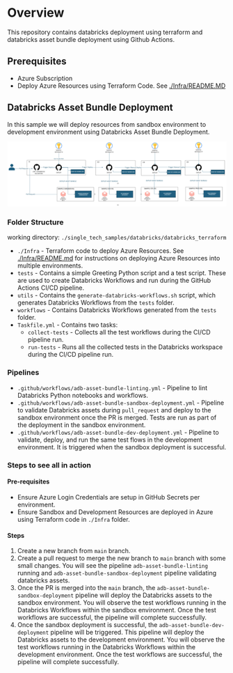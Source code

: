 # Overview

This repository contains databricks deployment using terraform and databricks asset bundle deployment using Github Actions.

## Prerequisites

- Azure Subscription
- Deploy Azure Resources using Terraform Code. See [./Infra/README.MD](./Infra/README.md)

## Databricks Asset Bundle Deployment

In this sample we will deploy resources from sandbox environment to development environment using Databricks Asset Bundle Deployment.

![Asset Bundle Deployment Pipeline](./images/databricks-asset-bundle-deploymeny-pipeline.png)

### Folder Structure

working directory: `./single_tech_samples/databricks/databricks_terraform`

- `./Infra` - Terraform code to deploy Azure Resources. See [./Infra/README.md](./Infra/README.md) for instructions on deploying Azure Resources into multiple environments.
- `tests` - Contains a simple Greeting Python script and a test script. These are used to create Databricks Workflows and run during the GitHub Actions CI/CD pipeline.
- `utils` - Contains the `generate-databricks-workflows.sh` script, which generates Databricks Workflows from the `tests` folder.
- `workflows` - Contains Databricks Workflows generated from the `tests` folder.
- `Taskfile.yml` - Contains two tasks:
  - `collect-tests` - Collects all the test workflows during the CI/CD pipeline run.
  - `run-tests` - Runs all the collected tests in the Databricks workspace during the CI/CD pipeline run.

### Pipelines

- `.github/workflows/adb-asset-bundle-linting.yml` - Pipeline to lint Databricks Python notebooks and workflows.
- `.github/workflows/adb-asset-bundle-sandbox-deployment.yml` - Pipeline to validate Databricks assets during `pull_request` and deploy to the sandbox environment once the PR is merged. Tests are run as part of the deployment in the sandbox environment.
- `.github/workflows/adb-asset-bundle-dev-deployment.yml` - Pipeline to validate, deploy, and run the same test flows in the development environment. It is triggered when the sandbox deployment is successful.

### Steps to see all in action

#### Pre-requisites

- Ensure Azure Login Credentials are setup in GitHub Secrets per environment.
- Ensure Sandbox and Development Resources are deployed in Azure using Terraform code in `./Infra` folder.

#### Steps

1. Create a new branch from `main` branch.
2. Create a pull request to merge the new branch to `main` branch with some small changes. You will see the pipeline `adb-asset-bundle-linting` running and `adb-asset-bundle-sandbox-deployment` pipeline validating databricks assets.
3. Once the PR is merged into the `main` branch, the `adb-asset-bundle-sandbox-deployment` pipeline will deploy the Databricks assets to the sandbox environment. You will observe the test workflows running in the Databricks Workflows within the sandbox environment. Once the test workflows are successful, the pipeline will complete successfully.
4. Once the sandbox deployment is successful, the `adb-asset-bundle-dev-deployment` pipeline will be triggered. This pipeline will deploy the Databricks assets to the development environment. You will observe the test workflows running in the Databricks Workflows within the development environment. Once the test workflows are successful, the pipeline will complete successfully.
